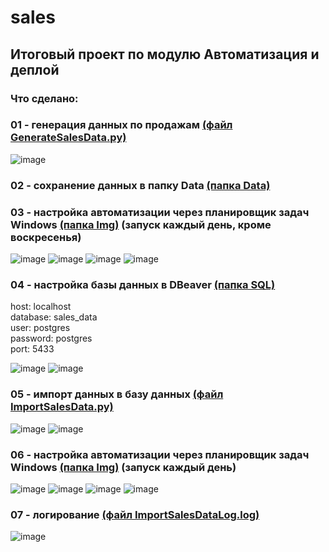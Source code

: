 # sales

## Итоговый проект по модулю Автоматизация и деплой

### Что сделано:
### 01 - генерация данных по продажам [(файл GenerateSalesData.py)](/GenerateSalesData.py)
![image](https://github.com/user-attachments/assets/bb840939-ad08-45c2-88b0-95f46b986c8d)

### 02 - сохранение данных в папку Data [(папка Data)](/Data)

### 03 - настройка автоматизации через планировщик задач Windows [(папка Img)](/Img) (запуск каждый день, кроме воскресенья)
![image](https://github.com/user-attachments/assets/784e9584-df4f-41fa-9a1f-e7b3e86b15dc)
![image](https://github.com/user-attachments/assets/688b4f88-5343-44c8-81c0-daf0b9342fbd)
![image](https://github.com/user-attachments/assets/547c66b0-717f-420a-a8eb-6781ca0ca572)
![image](https://github.com/user-attachments/assets/d1199047-ccba-4ce6-b6dd-c7b2fac2ee1d)

### 04 - настройка базы данных в DBeaver [(папка SQL)](/SQL)
host: localhost  
database: sales_data  
user: postgres  
password: postgres  
port: 5433  

![image](https://github.com/user-attachments/assets/36176f05-64ae-4ddf-a6e9-e9aa25cefddc)
![image](https://github.com/user-attachments/assets/5f20314b-491e-4160-899d-e1d17175c382)

### 05 - импорт данных в базу данных [(файл ImportSalesData.py)](/ImportSalesData.py)
![image](https://github.com/user-attachments/assets/e5b269ca-388c-4c78-966c-ab97ac89e5f4)
![image](https://github.com/user-attachments/assets/bc8ce9ac-cc86-44e8-a8b9-6d72a3ea664c)

### 06 - настройка автоматизации через планировщик задач Windows [(папка Img)](/Img) (запуск каждый день)
![image](https://github.com/user-attachments/assets/784e9584-df4f-41fa-9a1f-e7b3e86b15dc)
![image](https://github.com/user-attachments/assets/a451255e-1d8e-4a74-b483-0572a5065143)
![image](https://github.com/user-attachments/assets/9a1d612f-5c23-4a8e-8223-8f99bc25014b)
![image](https://github.com/user-attachments/assets/5138c23b-c5bb-4182-b340-6160dfea4ab3)

### 07 - логирование [(файл ImportSalesDataLog.log)](/ImportSalesDataLog.log)
![image](https://github.com/user-attachments/assets/d8c50cba-f123-4d11-a1f1-370c700caea5)






